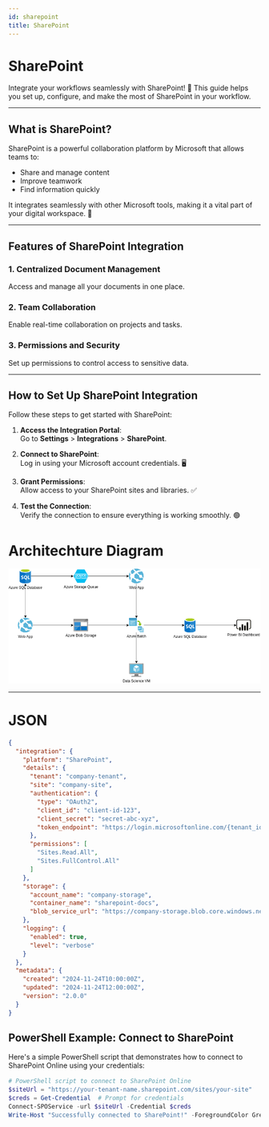 ```yaml
---
id: sharepoint
title: SharePoint 
---
```


# SharePoint 

Integrate your workflows seamlessly with SharePoint! 🚀 This guide helps you set up, configure, and make the most of SharePoint in your workflow.

---

## What is SharePoint? 

SharePoint is a powerful collaboration platform by Microsoft that allows teams to:
- Share and manage content 
- Improve teamwork 
- Find information quickly 

It integrates seamlessly with other Microsoft tools, making it a vital part of your digital workspace. 💼

---

## Features of SharePoint Integration 

### 1. Centralized Document Management 
Access and manage all your documents in one place.

### 2. Team Collaboration 
Enable real-time collaboration on projects and tasks.

### 3. Permissions and Security 
Set up permissions to control access to sensitive data.

---

## How to Set Up SharePoint Integration 

Follow these steps to get started with SharePoint:

1. **Access the Integration Portal**:  
   Go to **Settings** > **Integrations** > **SharePoint**.

2. **Connect to SharePoint**:  
   Log in using your Microsoft account credentials. 🖥️

3. **Grant Permissions**:  
   Allow access to your SharePoint sites and libraries. ✅

4. **Test the Connection**:  
   Verify the connection to ensure everything is working smoothly. 🟢

# Architechture Diagram

![Azure Architecture Diagram](../../static/img/architecture.png)


---
# JSON
```json
{
  "integration": {
    "platform": "SharePoint",
    "details": {
      "tenant": "company-tenant",
      "site": "company-site",
      "authentication": {
        "type": "OAuth2",
        "client_id": "client-id-123",
        "client_secret": "secret-abc-xyz",
        "token_endpoint": "https://login.microsoftonline.com/{tenant_id}/oauth2/v2.0/token"
      },
      "permissions": [
        "Sites.Read.All",
        "Sites.FullControl.All"
      ]
    },
    "storage": {
      "account_name": "company-storage",
      "container_name": "sharepoint-docs",
      "blob_service_url": "https://company-storage.blob.core.windows.net"
    },
    "logging": {
      "enabled": true,
      "level": "verbose"
    }
  },
  "metadata": {
    "created": "2024-11-24T10:00:00Z",
    "updated": "2024-11-24T12:00:00Z",
    "version": "2.0.0"
  }
}
```



## PowerShell Example: Connect to SharePoint

Here's a simple PowerShell script that demonstrates how to connect to SharePoint Online using your credentials:

```powershell
# PowerShell script to connect to SharePoint Online
$siteUrl = "https://your-tenant-name.sharepoint.com/sites/your-site"
$creds = Get-Credential  # Prompt for credentials
Connect-SPOService -url $siteUrl -Credential $creds
Write-Host "Successfully connected to SharePoint!" -ForegroundColor Green
```
